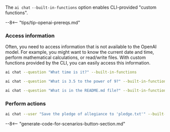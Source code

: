 The `ai chat` `--built-in-functions` option enables CLI-provided "custom functions".

--8<-- "tips/tip-openai-prereqs.md"

### Access information

Often, you need to access information that is not available to the OpenAI model. For example, you might want to know the current date and time, perform mathematical calculations, or read/write files. With custom functions provided by the CLI, you can easily access this information.

``` bash title="Date and time"
ai chat --question "What time is it?" --built-in-functions
```

``` bash title="Math"
ai chat --question "What is 3.5 to the power of 9?" --built-in-functions
```

``` bash title="File input"
ai chat --question "What is in the README.md file?" --built-in-functions
```

### Perform actions

``` bash title="File output"
ai chat --user "Save the pledge of allegiance to 'pledge.txt'" --built-in-functions
```

--8<-- "generate-code-for-scenarios-button-section.md"
